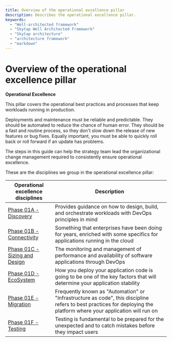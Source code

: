 ```yaml
---
title: Overview of the operational excellence pillar
description: Describes the operational excellence pillar.
keywords:
  - "Well-architected framework"
  - "Skytap Well Architected Framework"
  - "Skytap architecture"
  - "architecture framework"
  - "markdown"
---
```


# Overview of the operational excellence pillar

**Operational Excellence**

This pillar covers the operational best practices and processes that keep workloads running in production. 

Deployments and maintenance must be reliable and predictable. They should be automated to reduce the chance of human error. They should be a fast and routine process, so they don't slow down the release of new features or bug fixes. Equally important, you must be able to quickly roll back or roll forward if an update has problems.

The steps in this guide can help the strategy team lead the organizational change management required to consistently ensure operational excellence.

These are the disciplines we group in the operational excellence pillar:

| Operational excellence disciplines | Description |
|-------------------|-------------|
| [Phase 01A - Discovery](./discovery.md) | Provides guidance on how to design, build, and orchestrate workloads with DevOps principles in mind  |
| [Phase 01B - Connectivity](./connectivity.md) | Something that enterprises have been doing for years, enriched with some specifics for applications running in the cloud |
| [Phase 01C - Sizing and Design](./sizing_design.md) | The monitoring and management of performance and availability of software applications through DevOps |
| [Phase 01D - EcoSystem](./ecosystem.md) | How you deploy your application code is going to be one of the key factors that will determine your application stability  |
| [Phase 01E - Migration](./migration.md) | Frequently known as "Automation" or "Infrastructure as code", this discipline refers to best practices for deploying the platform where your application will run on |
| [Phase 01F - Testing](./testing.md) | Testing is fundamental to be prepared for the unexpected and to catch mistakes before they impact users |
